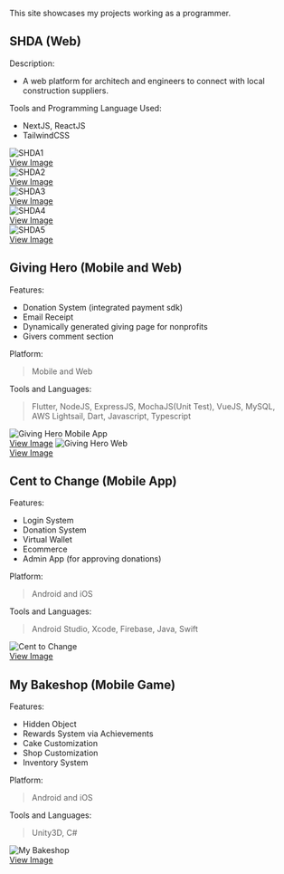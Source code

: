 This site showcases my projects working as a programmer.

## SHDA (Web)
Description:
- A web platform for architech and engineers to connect with local construction suppliers.

Tools and Programming Language Used:
- NextJS, ReactJS
- TailwindCSS

![SHDA1](https://github.com/kosenshou/kosenshou.github.io/blob/main/shda/ss-shda-1.png?raw=true)
<br>
<a target="_blank" href="https://raw.githubusercontent.com/kosenshou/kosenshou.github.io/main/shda/ss-shda-1.png">View Image</a>
<br>
![SHDA2](https://github.com/kosenshou/kosenshou.github.io/blob/main/shda/ss-shda-2.png?raw=true)
<br>
<a target="_blank" href="https://raw.githubusercontent.com/kosenshou/kosenshou.github.io/main/shda/ss-shda-2.png">View Image</a>
<br>
![SHDA3](https://github.com/kosenshou/kosenshou.github.io/blob/main/shda/ss-shda-3.png?raw=true)
<br>
<a target="_blank" href="https://raw.githubusercontent.com/kosenshou/kosenshou.github.io/main/shda/ss-shda-3.png">View Image</a>
<br>
![SHDA4](https://github.com/kosenshou/kosenshou.github.io/blob/main/shda/ss-shda-4.png?raw=true)
<br>
<a target="_blank" href="https://raw.githubusercontent.com/kosenshou/kosenshou.github.io/main/shda/ss-shda-4.png">View Image</a>
<br>
![SHDA5](https://github.com/kosenshou/kosenshou.github.io/blob/main/shda/ss-shda-5.png?raw=true)
<br>
<a target="_blank" href="https://raw.githubusercontent.com/kosenshou/kosenshou.github.io/main/shda/ss-shda-5.png">View Image</a>

## Giving Hero (Mobile and Web)
Features:
- Donation System (integrated payment sdk)
- Email Receipt
- Dynamically generated giving page for nonprofits
- Givers comment section

Platform:
> Mobile and Web

Tools and Languages:
> Flutter, NodeJS, ExpressJS, MochaJS(Unit Test), VueJS, MySQL, AWS Lightsail, Dart, Javascript, Typescript

![Giving Hero Mobile App](https://github.com/kosenshou/kosenshou.github.io/blob/main/files/ss-givinghero.png?raw=true)
<br>
<a target="_blank" href="https://raw.githubusercontent.com/kosenshou/kosenshou.github.io/main/files/ss-givinghero.png">View Image</a>
![Giving Hero Web](https://github.com/kosenshou/kosenshou.github.io/blob/main/files/ss-givinghero2.png?raw=true)
<br>
<a target="_blank" href="https://raw.githubusercontent.com/kosenshou/kosenshou.github.io/main/files/ss-givinghero2.png">View Image</a>

## Cent to Change (Mobile App)
Features:
- Login System
- Donation System
- Virtual Wallet
- Ecommerce
- Admin App (for approving donations)

Platform:
> Android and iOS

Tools and Languages:
> Android Studio, Xcode, Firebase, Java, Swift

![Cent to Change](https://github.com/kosenshou/kosenshou.github.io/blob/main/files/ss-centtochange.png?raw=true)
<br>
<a target="_blank" href="https://raw.githubusercontent.com/kosenshou/kosenshou.github.io/main/files/ss-centtochange.png">View Image</a>

## My Bakeshop (Mobile Game)
Features:
- Hidden Object
- Rewards System via Achievements
- Cake Customization
- Shop Customization
- Inventory System

Platform:
> Android and iOS

Tools and Languages:
> Unity3D, C#

![My Bakeshop](https://github.com/kosenshou/kosenshou.github.io/blob/main/files/ss-mybakeshop.png?raw=true)
<br>
<a target="_blank" href="https://raw.githubusercontent.com/kosenshou/kosenshou.github.io/main/files/ss-mybakeshop.png">View Image</a>

